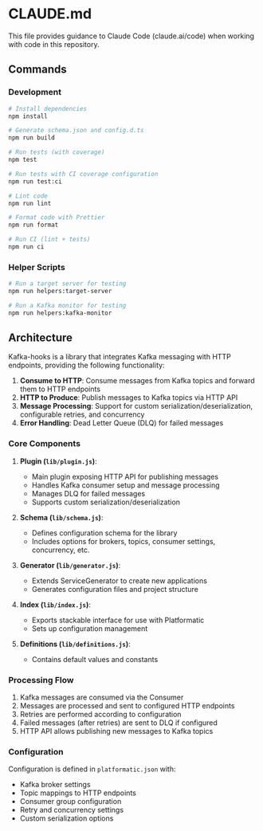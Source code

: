 # CLAUDE.md

This file provides guidance to Claude Code (claude.ai/code) when working with code in this repository.

## Commands

### Development

```bash
# Install dependencies
npm install

# Generate schema.json and config.d.ts
npm run build

# Run tests (with coverage)
npm test

# Run tests with CI coverage configuration
npm run test:ci

# Lint code
npm run lint

# Format code with Prettier
npm run format

# Run CI (lint + tests)
npm run ci
```

### Helper Scripts

```bash
# Run a target server for testing
npm run helpers:target-server

# Run a Kafka monitor for testing
npm run helpers:kafka-monitor
```

## Architecture

Kafka-hooks is a library that integrates Kafka messaging with HTTP endpoints, providing the following functionality:

1. **Consume to HTTP**: Consume messages from Kafka topics and forward them to HTTP endpoints
2. **HTTP to Produce**: Publish messages to Kafka topics via HTTP API
3. **Message Processing**: Support for custom serialization/deserialization, configurable retries, and concurrency
4. **Error Handling**: Dead Letter Queue (DLQ) for failed messages

### Core Components

1. **Plugin (`lib/plugin.js`)**: 
   - Main plugin exposing HTTP API for publishing messages
   - Handles Kafka consumer setup and message processing
   - Manages DLQ for failed messages
   - Supports custom serialization/deserialization

2. **Schema (`lib/schema.js`)**: 
   - Defines configuration schema for the library
   - Includes options for brokers, topics, consumer settings, concurrency, etc.

3. **Generator (`lib/generator.js`)**: 
   - Extends ServiceGenerator to create new applications
   - Generates configuration files and project structure

4. **Index (`lib/index.js`)**: 
   - Exports stackable interface for use with Platformatic
   - Sets up configuration management

5. **Definitions (`lib/definitions.js`)**: 
   - Contains default values and constants

### Processing Flow

1. Kafka messages are consumed via the Consumer
2. Messages are processed and sent to configured HTTP endpoints
3. Retries are performed according to configuration
4. Failed messages (after retries) are sent to DLQ if configured
5. HTTP API allows publishing new messages to Kafka topics

### Configuration

Configuration is defined in `platformatic.json` with:
- Kafka broker settings
- Topic mappings to HTTP endpoints
- Consumer group configuration
- Retry and concurrency settings
- Custom serialization options